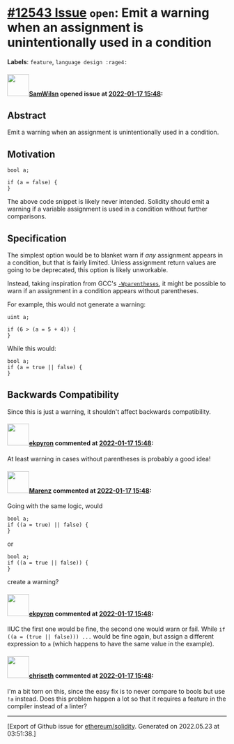 # [\#12543 Issue](https://github.com/ethereum/solidity/issues/12543) `open`: Emit a warning when an assignment is unintentionally used in a condition
**Labels**: `feature`, `language design :rage4:`


#### <img src="https://avatars.githubusercontent.com/u/57262657?u=ab575d62574c1106821f4c3b9f183793cde5100d&v=4" width="50">[SamWilsn](https://github.com/SamWilsn) opened issue at [2022-01-17 15:48](https://github.com/ethereum/solidity/issues/12543):

## Abstract

Emit a warning when an assignment is unintentionally used in a condition.

## Motivation

```solidity
bool a;

if (a = false) {
}
```

The above code snippet is likely never intended. Solidity should emit a warning if a variable assignment is used in a condition without further comparisons.

## Specification

The simplest option would be to blanket warn if _any_ assignment appears in a condition, but that is fairly limited. Unless assignment return values are going to be deprecated, this option is likely unworkable.

Instead, taking inspiration from GCC's [`-Wparentheses`](https://gcc.gnu.org/onlinedocs/gcc/Warning-Options.html#index-Wparentheses), it might be possible to warn if an assignment in a condition appears without parentheses.

For example, this would not generate a warning:

```solidity
uint a;

if (6 > (a = 5 + 4)) {
}
```

While this would:

```solidity
bool a;
if (a = true || false) {
}
```

## Backwards Compatibility

Since this is just a warning, it shouldn't affect backwards compatibility.


#### <img src="https://avatars.githubusercontent.com/u/1347491?v=4" width="50">[ekpyron](https://github.com/ekpyron) commented at [2022-01-17 15:48](https://github.com/ethereum/solidity/issues/12543#issuecomment-1014747403):

At least warning in cases without parentheses is probably a good idea!

#### <img src="https://avatars.githubusercontent.com/u/424752?u=038e104b849efd16f076b671ef6c46af7073bfa7&v=4" width="50">[Marenz](https://github.com/Marenz) commented at [2022-01-17 15:48](https://github.com/ethereum/solidity/issues/12543#issuecomment-1022037737):

Going with the same logic, would 

```
bool a;
if ((a = true) || false) {
}
```

or 

```
bool a;
if ((a = true || false)) {
}
```

create a warning?

#### <img src="https://avatars.githubusercontent.com/u/1347491?v=4" width="50">[ekpyron](https://github.com/ekpyron) commented at [2022-01-17 15:48](https://github.com/ethereum/solidity/issues/12543#issuecomment-1022052085):

IIUC the first one would be fine, the second one would warn or fail. While
``if ((a = (true || false))) ...`` would be fine again, but assign a different expression to ``a`` (which happens to have the same value in the example).

#### <img src="https://avatars.githubusercontent.com/u/9073706?v=4" width="50">[chriseth](https://github.com/chriseth) commented at [2022-01-17 15:48](https://github.com/ethereum/solidity/issues/12543#issuecomment-1028959741):

I'm a bit torn on this, since the easy fix is to never compare to bools but use `!a` instead.
Does this problem happen a lot so that it requires a feature in the compiler instead of a linter?


-------------------------------------------------------------------------------



[Export of Github issue for [ethereum/solidity](https://github.com/ethereum/solidity). Generated on 2022.05.23 at 03:51:38.]
